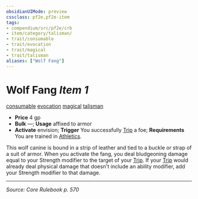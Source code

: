```yaml
---
obsidianUIMode: preview
cssclass: pf2e,pf2e-item
tags:
- compendium/src/pf2e/crb
- item/category/talisman/
- trait/consumable
- trait/evocation
- trait/magical
- trait/talisman
aliases: ["Wolf Fang"]
---
```

# Wolf Fang *Item 1*  
[consumable](consumable.md "Consumable Item Trait")  [evocation](evocation.md "Evocation School Trait")  [magical](magical.md "Magical Item Trait")  [talisman](talisman.md "Talisman Item Trait")  

- **Price** 4 gp
- **Bulk** —; **Usage** affixed to armor
- **Activate** envision; **Trigger** You successfully [Trip](Reference/Rules/Actions/trip.md) a foe; **Requirements** You are trained in [Athletics](skills.md#Athletics).

This wolf canine is bound in a strip of leather and tied to a buckle or strap of a suit of armor. When you activate the fang, you deal bludgeoning damage equal to your Strength modifier to the target of your [Trip](Reference/Rules/Actions/trip.md). If your [Trip](Reference/Rules/Actions/trip.md) would already deal physical damage that doesn't include an ability modifier, add your Strength modifier to that damage.


---
*Source: Core Rulebook p. 570*